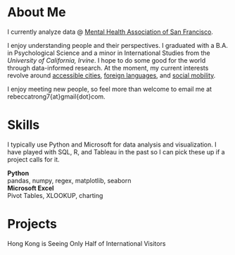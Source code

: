 # About Me
I currently analyze data @ [Mental Health Association of San Francisco](https://www.mentalhealthsf.org/). 

I enjoy understanding people and their perspectives. I graduated with a B.A. in Psychological Science and a minor in International Studies from the *University of California, Irvine*. I hope to do some good for the world through data-informed research. At the moment, my current interests revolve around [accessible cities](https://www.youtube.com/c/NotJustBikes), [foreign languages](https://www.italki.com), and [social mobility](https://opportunityinsights.org/).

I enjoy meeting new people, so feel more than welcome to email me at rebeccatrong7{at}gmail{dot}com. 

# Skills
I typically use Python and Microsoft for data analysis and visualization. I have played with SQL, R, and Tableau in the past so I can pick these up if a project calls for it. 

**Python**    
pandas, numpy, regex, matplotlib, seaborn   
**Microsoft Excel**   
Pivot Tables, XLOOKUP, charting

# Projects
Hong Kong is Seeing Only Half of International Visitors 
